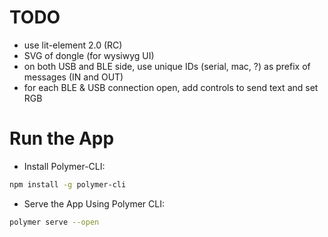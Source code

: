 # TODO

-   use lit-element 2.0 (RC)
-   SVG of dongle (for wysiwyg UI)
-   on both USB and BLE side, use unique IDs (serial, mac, ?) as prefix of messages (IN and OUT)
-   for each BLE & USB connection open, add controls to send text and set RGB

# Run the App

-   Install Polymer-CLI:

```sh
npm install -g polymer-cli
```

-   Serve the App Using Polymer CLI:

```sh
polymer serve --open
```
